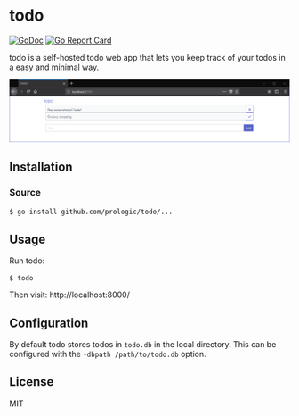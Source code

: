 # todo
[![GoDoc](https://godoc.org/github.com/prologic/todo?status.svg)](https://godoc.org/github.com/prologic/todo)
[![Go Report Card](https://goreportcard.com/badge/github.com/prologic/todo)](https://goreportcard.com/report/github.com/prologic/todo)

todo is a self-hosted todo web app that lets you keep track of your todos
in a easy and minimal way.

![screenshot](screenshot.png)

## Installation

### Source

```#!bash
$ go install github.com/prologic/todo/...
```

## Usage

Run todo:

```#!bash
$ todo
```

Then visit: http://localhost:8000/

## Configuration

By default todo stores todos in `todo.db` in the local directory. This can
be configured with the `-dbpath /path/to/todo.db` option.

## License

MIT
